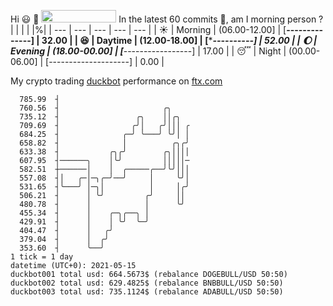 Hi :smiley: :wave: <img src="https://jojoee.jojoee.com/api/utcnow" width="120" height="20">
In the latest 60 commits :bug:, am I morning person ? 
| | | | |%|
| --- | --- | --- | --- | --- |
| :sunny: | Morning | (06.00-12.00] | [******--------------] | 32.00 |
| :satisfied: | Daytime | (12.00-18.00] | [**********----------] | 52.00 |
| :moon: | Evening | (18.00-00.00] | [***-----------------] | 17.00 |
| :sleeping: | Night | (00.00-06.00] | [--------------------] | 0.00 |

My crypto trading [duckbot](https://github.com/jojoee/duckbot) performance on [ftx.com](https://ftx.com/#a=13144711)
```
  785.99  ┤
  760.56  ┤                       ╭╮
  735.12  ┤                 ╭╮    ││╭╮
  709.69  ┤                ╭╯│   ╭╯│││ ╭
  684.25  ┤              ╭─╯ ╰───╯ ╰╯│ │
  658.82  ┤              │          ╭╮╭╯
  633.38  ┤           ╭╮╭╯        ╭╮││││
  607.95  ┤──────╮    │╰╯         │││││─
  582.51  ┼──────│    │  ╭─────╭──╯╰╯│││
  557.08  ┤│   ╭─│─╮╭─╯──╯     │     ╰╯│
  531.65  ┤╰───╯ │─╮│          │     │╭╯
  506.21  ┤      │ ╰╯         ╭╯     ││
  480.78  ┤      │            │      ╰╯
  455.34  ┤      │    ╭─╮╭──╮ │
  429.91  ┤      │    │ ╰╯  ╰─╯
  404.47  ┤      │   ╭╯
  379.04  ┤      │  ╭╯
  353.60  ┤      ╰──╯
1 tick = 1 day
datetime (UTC+0): 2021-05-15
duckbot001 total usd: 664.5673$ (rebalance DOGEBULL/USD 50:50)
duckbot002 total usd: 629.4825$ (rebalance BNBBULL/USD 50:50)
duckbot003 total usd: 735.1124$ (rebalance ADABULL/USD 50:50)
```

